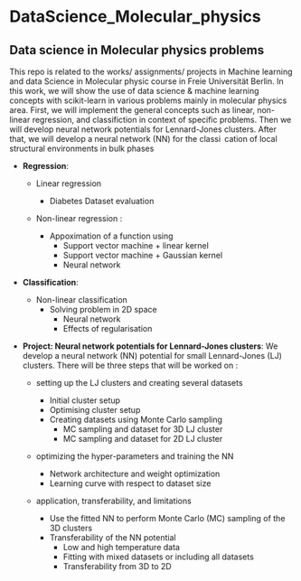 # DataScience_Molecular_physics
## Data science in Molecular physics problems  

This repo is related to the works/ assignments/ projects in Machine learning and data Science in Molecular physic course in Freie Universität Berlin. In this work, we will show the use of data science & machine learning concepts with scikit-learn in various problems mainly in molecular physics area.
First, we will implement the general concepts such as linear, non-linear regression, and classifiction  in context of specific problems. Then we will develop neural network potentials for Lennard-Jones clusters. After that, we will develop a neural network (NN) for the classi cation of local structural environments in bulk phases



- **Regression**:
    - Linear regression
        - Diabetes Dataset evaluation  
   
    - Non-linear regression :
        - Appoximation of a function using
            - Support vector machine + linear kernel
            - Support vector machine + Gaussian kernel
            - Neural network  
        
- **Classification**:
    - Non-linear classification 
        - Solving problem in 2D space
            - Neural network
            - Effects of regularisation
        
- **Project: Neural network potentials for Lennard-Jones clusters**: We develop a neural network (NN) potential for small Lennard-Jones (LJ) clusters. There will be three steps that will be worked on :
    - setting up the LJ clusters and creating several datasets
        - Initial cluster setup
        - Optimising cluster setup
        - Creating datasets using Monte Carlo sampling
            - MC sampling and dataset for 3D LJ cluster
            - MC sampling and dataset for 2D LJ cluster
        
    - optimizing the hyper-parameters and training the NN
        - Network architecture and weight optimization
        - Learning curve with respect to dataset size
        
    - application, transferability, and limitations
        - Use the fitted NN to perform Monte Carlo (MC) sampling of the 3D clusters
        - Transferability of the NN potential 
            - Low and high temperature data
            - Fitting with mixed datasets or including all datasets
            - Transferability from 3D to 2D
            
